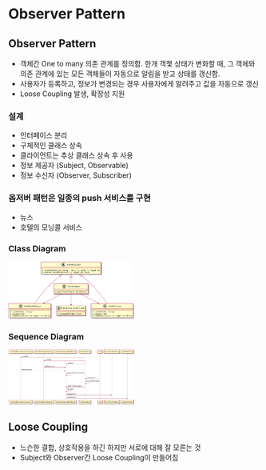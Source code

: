 # Observer Pattern

## Observer Pattern

- 객체간 One to many 의존 관계를 정의함. 한개 객쳋 상태가 변화할 때, 그 객체와 의존 관계에 있는 모든 객체들이 자동으로 알림을 받고 상태를 갱신함.  
- 사용자가 등록하고, 정보가 변경되는 경우 사용자에게 알려주고 값을 자동으로 갱신  
- Loose Coupling 발생, 확장성 지원  

### 설계  
- 인터페이스 분리  
- 구체적인 클래스 상속  
- 클라이언트는 추상 클래스 상속 후 사용  
- 정보 제공자 (Subject, Observable)  
- 정보 수신자 (Observer, Subscriber)  

### 옵저버 패턴은 일종의 push 서비스를 구현  
- 뉴스  
- 호텔의 모닝콜 서비스  

### Class Diagram

<img src="/Design Pattern/Capture/10.png" width="50%" height="50%">

### Sequence Diagram  

<img src="/Design Pattern/Capture/11.png" width="50%" height="50%">


## Loose Coupling  
- 느슨한 결합, 상호작용을 하긴 하지만 서로에 대해 잘 모른는 것  
- Subject와 Observer간 Loose Coupling이 만들어짐  
 
